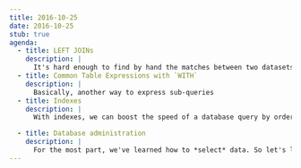 ```yaml
---
title: 2016-10-25
date: 2016-10-25
stub: true
agenda:
  - title: LEFT JOINs
    description: |
      It's hard enough to find by hand the matches between two datasets, even harder to find what's *missing*. However, `LEFT JOINs` make these kinds of queries and investigations as easy as any join.
  - title: Common Table Expressions with `WITH`
    description: |
      Basically, another way to express sub-queries
  - title: Indexes
    description: |
      With indexes, we can boost the speed of a database query by order of magnitude. All it takes is knowing the `CREATE INDEX` syntax, and understanding exactly what we're trying to (usually) find.

  - title: Database administration
    description: |
      For the most part, we've learned how to *select* data. So let's learn how to `CREATE` tables, `INSERT` new rows, and `UPDATE` them, even though it isn't a priority for the midterm, but at some point, you'll want to learn how to create a database from a spreadsheet, and how to move between the two systems to use each to their best advantages.
---
```


